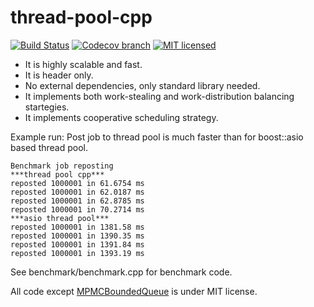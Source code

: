 thread-pool-cpp
=================
[![Build Status](https://travis-ci.org/WUHaiJian/thread-pool-cpp.svg?branch=master)](https://travis-ci.org/WUHaiJian/thread-pool-cpp)
[![Codecov branch](https://img.shields.io/codecov/c/github/WUHaiJian/thread-pool-cpp/master.svg)](https://codecov.io/gh/WUHaiJian/thread-pool-cpp)
[![MIT licensed](https://img.shields.io/badge/license-MIT-blue.svg)](./LICENSE)

 * It is highly scalable and fast.
 * It is header only.
 * No external dependencies, only standard library needed.
 * It implements both work-stealing and work-distribution balancing startegies.
 * It implements cooperative scheduling strategy.

Example run:
Post job to thread pool is much faster than for boost::asio based thread pool.

    Benchmark job reposting
    ***thread pool cpp***
    reposted 1000001 in 61.6754 ms
    reposted 1000001 in 62.0187 ms
    reposted 1000001 in 62.8785 ms
    reposted 1000001 in 70.2714 ms
    ***asio thread pool***
    reposted 1000001 in 1381.58 ms
    reposted 1000001 in 1390.35 ms
    reposted 1000001 in 1391.84 ms
    reposted 1000001 in 1393.19 ms

See benchmark/benchmark.cpp for benchmark code.

All code except [MPMCBoundedQueue](https://github.com/WUHaiJian/thread-pool-cpp/blob/master/include/thread_pool/mpmc_bounded_queue.hpp)
is under MIT license.

